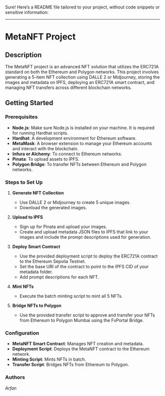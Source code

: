 Sure! Here’s a README file tailored to your project, without code snippets or sensitive information:

---

# MetaNFT Project

## Description

The MetaNFT project is an advanced NFT solution that utilizes the ERC721A standard on both the Ethereum and Polygon networks. This project involves generating a 5-item NFT collection using DALLE 2 or Midjourney, storing the images and metadata on IPFS, deploying an ERC721A smart contract, and managing NFT transfers across different blockchain networks.

## Getting Started

### Prerequisites

- **Node.js**: Make sure Node.js is installed on your machine. It is required for running Hardhat scripts.
- **Hardhat**: A development environment for Ethereum software.
- **MetaMask**: A browser extension to manage your Ethereum accounts and interact with the blockchain.
- **Infura or Alchemy**: To connect to Ethereum networks.
- **Pinata**: To upload assets to IPFS.
- **Polygon Bridge**: To transfer NFTs between Ethereum and Polygon networks.

### Steps to Set Up

1. **Generate NFT Collection**
   - Use DALLE 2 or Midjourney to create 5 unique images.
   - Download the generated images.

2. **Upload to IPFS**
   - Sign up for Pinata and upload your images.
   - Create and upload metadata JSON files to IPFS that link to your images and include the prompt descriptions used for generation.

3. **Deploy Smart Contract**
   - Use the provided deployment script to deploy the ERC721A contract to the Ethereum Sepolia Testnet.
   - Set the base URI of the contract to point to the IPFS CID of your metadata folder.
   - Add prompt descriptions for each NFT.

4. **Mint NFTs**
   - Execute the batch minting script to mint all 5 NFTs.

5. **Bridge NFTs to Polygon**
   - Use the provided transfer script to approve and transfer your NFTs from Ethereum to Polygon Mumbai using the FxPortal Bridge.

### Configuration

- **MetaNFT Smart Contract**: Manages NFT creation and metadata.
- **Deployment Script**: Deploys the MetaNFT contract to the Ethereum network.
- **Minting Script**: Mints NFTs in batch.
- **Transfer Script**: Bridges NFTs from Ethereum to Polygon.

### Authors
*Arfan*
